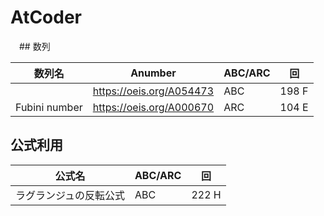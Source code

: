 # AtCoder

　## 数列

| 数列名 | Anumber | ABC/ARC | 回 | 
| --- | --- | --- | --- | 
|               | https://oeis.org/A054473 | ABC | 198 F | 
| Fubini number | https://oeis.org/A000670 | ARC | 104 E |  


## 公式利用

| 公式名 | ABC/ARC | 回 | 
| --- | --- | --- | 
| ラグランジュの反転公式 | ABC | 222 H | 
